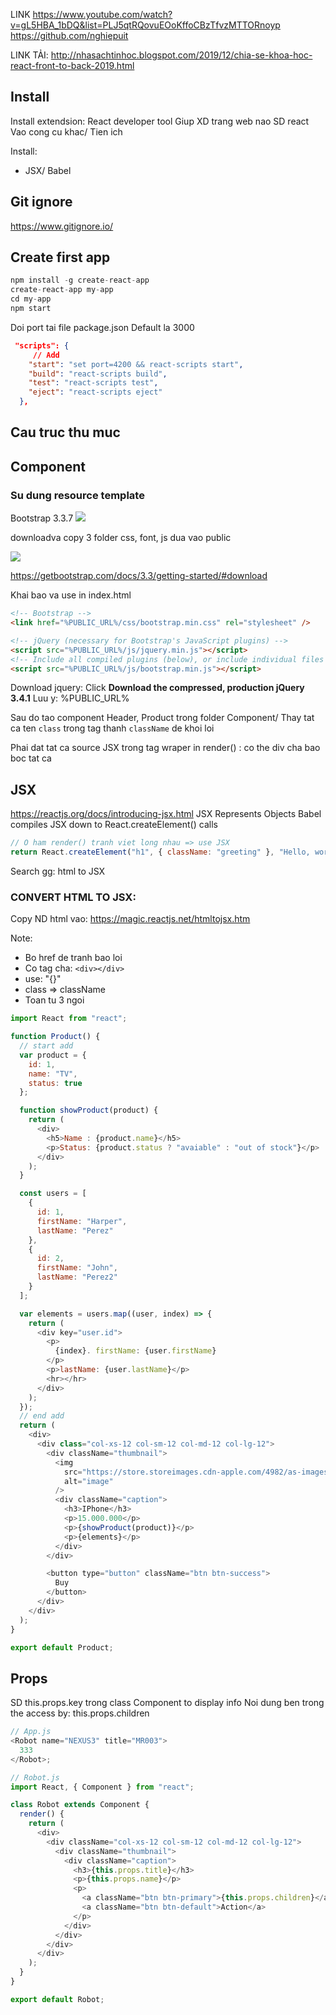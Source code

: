 LINK
https://www.youtube.com/watch?v=gL5HBA_1bDQ&list=PLJ5qtRQovuEOoKffoCBzTfvzMTTORnoyp
https://github.com/nghiepuit

LINK TẢI: http://nhasachtinhoc.blogspot.com/2019/12/chia-se-khoa-hoc-react-front-to-back-2019.html

## Install

Install extendsion: React developer tool
Giup XD trang web nao SD react  
Vao cong cu khac/ Tien ich

Install:

- JSX/ Babel

## Git ignore

https://www.gitignore.io/

## Create first app

```ts
npm install -g create-react-app
create-react-app my-app
cd my-app
npm start
```

Doi port tai file package.json
Default la 3000

```json
 "scripts": {
     // Add
    "start": "set port=4200 && react-scripts start",
    "build": "react-scripts build",
    "test": "react-scripts test",
    "eject": "react-scripts eject"
  },
```

## Cau truc thu muc

## Component

### Su dung resource template

Bootstrap 3.3.7
![](../root/img/2019-12-25-23-51-09.png)

downloadva copy 3 folder css, font, js dua vao public

![](../root/img/2019-12-25-23-53-09.png)

https://getbootstrap.com/docs/3.3/getting-started/#download

Khai bao va use in index.html

```html
<!-- Bootstrap -->
<link href="%PUBLIC_URL%/css/bootstrap.min.css" rel="stylesheet" />

<!-- jQuery (necessary for Bootstrap's JavaScript plugins) -->
<script src="%PUBLIC_URL%/js/jquery.min.js"></script>
<!-- Include all compiled plugins (below), or include individual files as needed -->
<script src="%PUBLIC_URL%/js/bootstrap.min.js"></script>
```

Download jquery: Click **Download the compressed, production jQuery 3.4.1**
Luu y: %PUBLIC_URL%

Sau do tao component Header, Product trong folder Component/
Thay tat ca ten `class` trong tag thanh `className` de khoi loi

Phai dat tat ca source JSX trong tag wraper in render() : co the div cha bao boc tat ca

## JSX

https://reactjs.org/docs/introducing-jsx.html
JSX Represents Objects
Babel compiles JSX down to React.createElement() calls

```js
// O ham render() tranh viet long nhau => use JSX
return React.createElement("h1", { className: "greeting" }, "Hello, world!");
```

Search gg: html to JSX

### CONVERT HTML TO JSX:

Copy ND html vao:
https://magic.reactjs.net/htmltojsx.htm

Note:

- Bo href de tranh bao loi
- Co tag cha: `<div></div>`
- use: "{}"
- class => className
- Toan tu 3 ngoi

```js
import React from "react";

function Product() {
  // start add
  var product = {
    id: 1,
    name: "TV",
    status: true
  };

  function showProduct(product) {
    return (
      <div>
        <h5>Name : {product.name}</h5>
        <p>Status: {product.status ? "avaiable" : "out of stock"}</p>
      </div>
    );
  }

  const users = [
    {
      id: 1,
      firstName: "Harper",
      lastName: "Perez"
    },
    {
      id: 2,
      firstName: "John",
      lastName: "Perez2"
    }
  ];

  var elements = users.map((user, index) => {
    return (
      <div key="user.id">
        <p>
          {index}. firstName: {user.firstName}
        </p>
        <p>lastName: {user.lastName}</p>
        <hr></hr>
      </div>
    );
  });
  // end add
  return (
    <div>
      <div class="col-xs-12 col-sm-12 col-md-12 col-lg-12">
        <div className="thumbnail">
          <img
            src="https://store.storeimages.cdn-apple.com/4982/as-images.apple.com/is/iphone8-gold-select-2018?wid=940&hei=1112&fmt=png-alpha&qlt=80&.v=1550795416637"
            alt="image"
          />
          <div className="caption">
            <h3>IPhone</h3>
            <p>15.000.000</p>
            <p>{showProduct(product)}</p>
            <p>{elements}</p>
          </div>
        </div>

        <button type="button" className="btn btn-success">
          Buy
        </button>
      </div>
    </div>
  );
}

export default Product;
```

## Props

SD this.props.key trong class Component to display info
Noi dung ben trong the access by: this.props.children

```js
// App.js
<Robot name="NEXUS3" title="MR003">
  333
</Robot>;

// Robot.js
import React, { Component } from "react";

class Robot extends Component {
  render() {
    return (
      <div>
        <div className="col-xs-12 col-sm-12 col-md-12 col-lg-12">
          <div className="thumbnail">
            <div className="caption">
              <h3>{this.props.title}</h3>
              <p>{this.props.name}</p>
              <p>
                <a className="btn btn-primary">{this.props.children}</a>
                <a className="btn btn-default">Action</a>
              </p>
            </div>
          </div>
        </div>
      </div>
    );
  }
}

export default Robot;
```
